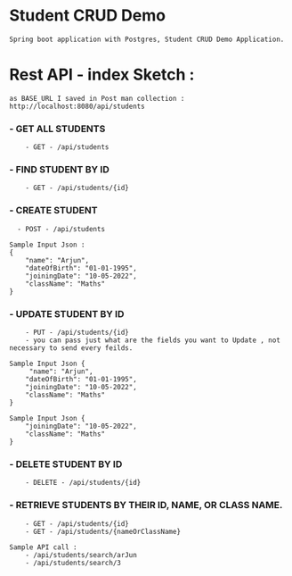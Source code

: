 # Student CRUD Demo
```
Spring boot application with Postgres, Student CRUD Demo Application.
```

# Rest API - index Sketch :
```
as BASE_URL I saved in Post man collection : http://localhost:8080/api/students
```

### - GET ALL STUDENTS
```
    - GET - /api/students
```
### - FIND STUDENT BY ID
```
    - GET - /api/students/{id}
```
### - CREATE STUDENT
```
  - POST - /api/students
```
```
Sample Input Json : 
{
    "name": "Arjun",
    "dateOfBirth": "01-01-1995",
    "joiningDate": "10-05-2022",
    "className": "Maths"
}
```
### - UPDATE STUDENT BY ID
```
    - PUT - /api/students/{id}
    - you can pass just what are the fields you want to Update , not necessary to send every feilds.
```
```
Sample Input Json {
     "name": "Arjun",
    "dateOfBirth": "01-01-1995",
    "joiningDate": "10-05-2022",
    "className": "Maths"
}
```
```
Sample Input Json {
    "joiningDate": "10-05-2022",
    "className": "Maths"
}

```
### - DELETE STUDENT BY ID
```
    - DELETE - /api/students/{id}
```

### - RETRIEVE STUDENTS BY THEIR ID, NAME, OR CLASS NAME.
```
    - GET - /api/students/{id}
    - GET - /api/students/{nameOrClassName}
```
```
Sample API call :
    - /api/students/search/arJun
    - /api/students/search/3
```

